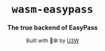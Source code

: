 <div align="center">

  <h1><code>wasm-easypass</code></h1>

  <strong>The true backend of EasyPass</strong>

  <p>
    <a href="https://github.com/U3W/EasyPass"></a>
  </p>

  <sub>Built with 🦀🕸 by <a href="https://github.com/U3W"> U3W</a></sub>
</div>

